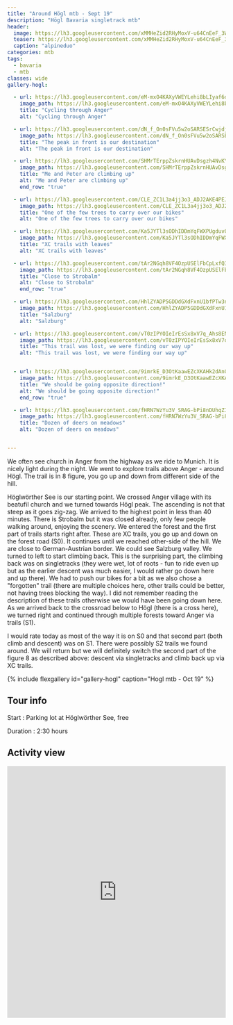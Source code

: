 ```yaml
---
title: "Around Högl mtb - Sept 19"
description: "Högl Bavaria singletrack mtb"
header:
  image: https://lh3.googleusercontent.com/xMMHeZid2RHyMoxV-u64CnEeF_3WiRdRuA1nGPLWr7BzlaNmUWSVbDCOkEKtnMiuFuBHkEvI31MqFs0-N8KfU1X4vJ4P-Hx49d85v-l645GauI9VQIUcXWMnjlO-O17FBWxuj8m-s2KnDUfDVk2IlRp6GWkIfKco5n_OmZrVUEggw5T2UM8PRscJwzjG30Pf-iJDfGkOx9__AqeqTnUOLpIEYnmTDFfsmJ4BlhiDlDaRohviuJ1O3ZjoF2uRVIxje1EJSoaCmI8IYRjIDjLVbWQPL9jaq7ar0julwYWApEB1ybb-AaiEwaO5o2YfCvQ9oZcmg6xgaVURARyeEO2O93zS69ZRVoMTOgskhMg47o7EhyX1XVu2zvW1g2KdCe5yMCiTaS8weEXOTxmLCJgmnkHJ_fQqdHcgUZSxZa4AxpNXKH6I6J8bu9NqQpDe2bzysW_WgnPIAMTrnGD7bCgDa0lMDELeYhvUMVitNx9Ao3Mr7Fz9S83Ac5Vn0F5jEO-zVkrNy5myCPmKEDI6WFz5znVFK0Y4d1aywMHOo7uXMoSVOkF8t2l8-9z1f0wsZCg1He__9rPsmzJgVnEceo_KnsNK1c2or5DutJjRKxQRQOD6-0BArWFyB4TYMMuwIfrBtlzpg7H5ukVPtqzZ2SbAFtoLilRQUkX60ou-gSSouLK7BGC9ot3yjjx-R42Ro_mzRTwsRCNkz3VRM6lb_pPnilHuMgoJVLCvv-il4SUdlw1d2kFxww=w2016-h708-no
  teaser: https://lh3.googleusercontent.com/xMMHeZid2RHyMoxV-u64CnEeF_3WiRdRuA1nGPLWr7BzlaNmUWSVbDCOkEKtnMiuFuBHkEvI31MqFs0-N8KfU1X4vJ4P-Hx49d85v-l645GauI9VQIUcXWMnjlO-O17FBWxuj8m-s2KnDUfDVk2IlRp6GWkIfKco5n_OmZrVUEggw5T2UM8PRscJwzjG30Pf-iJDfGkOx9__AqeqTnUOLpIEYnmTDFfsmJ4BlhiDlDaRohviuJ1O3ZjoF2uRVIxje1EJSoaCmI8IYRjIDjLVbWQPL9jaq7ar0julwYWApEB1ybb-AaiEwaO5o2YfCvQ9oZcmg6xgaVURARyeEO2O93zS69ZRVoMTOgskhMg47o7EhyX1XVu2zvW1g2KdCe5yMCiTaS8weEXOTxmLCJgmnkHJ_fQqdHcgUZSxZa4AxpNXKH6I6J8bu9NqQpDe2bzysW_WgnPIAMTrnGD7bCgDa0lMDELeYhvUMVitNx9Ao3Mr7Fz9S83Ac5Vn0F5jEO-zVkrNy5myCPmKEDI6WFz5znVFK0Y4d1aywMHOo7uXMoSVOkF8t2l8-9z1f0wsZCg1He__9rPsmzJgVnEceo_KnsNK1c2or5DutJjRKxQRQOD6-0BArWFyB4TYMMuwIfrBtlzpg7H5ukVPtqzZ2SbAFtoLilRQUkX60ou-gSSouLK7BGC9ot3yjjx-R42Ro_mzRTwsRCNkz3VRM6lb_pPnilHuMgoJVLCvv-il4SUdlw1d2kFxww=w800-h300-no
  caption: "alpineduo"
categories: mtb
tags:
  - bavaria
  - mtb
classes: wide
gallery-hogl:

  - url: https://lh3.googleusercontent.com/eM-mxO4KAXyVWEYLehi8bLIyaf6dVYCu2V2qPQNxQIGDkwyqmTbzI0k-IdjQnCgnedT3Bkyo1lO4R8UXa7b0Q87W8KPFO7mPYdl8uEUjJOIXfk0KyHLo2GqASaMM8vdH5f3we-53yxPU-pWCqRyRMJPQI1OOAjYros86ydqZbzMKDGzS8tj9mas_KZJHOzSOqUSxym5HW5U48LX-BxXM9mD1YQzzSs9GEn5_F-IqIWQpllFU1cDM49FChERcVj0S3y3OYQX_inU1voXMd5Weyw1z0cSAtW1SlAcutRJPrOX3oIP2ERSU_Frb1N8nyaTRtzBfJB-CN6Sk2G9-tAr54I-idaCJHLcqIFEn5SgwoJK4pQr-w1fG4k8A9va7iFtHwJYNSJbTbNVfI4QEsSqmXXSZOKdVTd_J4Mm8TiLZz_2zWGz6fmfqQHCWjbYzc-zSkvxEoyy-Up6FMlzmdQA8w-of--s2nTLlvk99EU_TzH9D9gcK-Aa8f8B9GwjjZxJsVl_fmLm8Yv35VkX3p7a02DROoUAYha36hhPQk327CvgtYB7dbaUCSz9Nc6vlz4xwXi3KcPhosEQGTTUMst-6XjoSTR-Ok_7AydmSYfJLYOv7VxGB8SAzEa4XyvZcv07JXhrg9B39iDqDxSqArLn5z__XDleDWwKVOxIeohqPmxsY7EEo_rj39p0r4DrnQynyvKOGda3qujOKBxljO1uS_gGoTaGWo-6sGuSCNM3cPDR2RzGMtw=w1156-h1540-no
    image_path: https://lh3.googleusercontent.com/eM-mxO4KAXyVWEYLehi8bLIyaf6dVYCu2V2qPQNxQIGDkwyqmTbzI0k-IdjQnCgnedT3Bkyo1lO4R8UXa7b0Q87W8KPFO7mPYdl8uEUjJOIXfk0KyHLo2GqASaMM8vdH5f3we-53yxPU-pWCqRyRMJPQI1OOAjYros86ydqZbzMKDGzS8tj9mas_KZJHOzSOqUSxym5HW5U48LX-BxXM9mD1YQzzSs9GEn5_F-IqIWQpllFU1cDM49FChERcVj0S3y3OYQX_inU1voXMd5Weyw1z0cSAtW1SlAcutRJPrOX3oIP2ERSU_Frb1N8nyaTRtzBfJB-CN6Sk2G9-tAr54I-idaCJHLcqIFEn5SgwoJK4pQr-w1fG4k8A9va7iFtHwJYNSJbTbNVfI4QEsSqmXXSZOKdVTd_J4Mm8TiLZz_2zWGz6fmfqQHCWjbYzc-zSkvxEoyy-Up6FMlzmdQA8w-of--s2nTLlvk99EU_TzH9D9gcK-Aa8f8B9GwjjZxJsVl_fmLm8Yv35VkX3p7a02DROoUAYha36hhPQk327CvgtYB7dbaUCSz9Nc6vlz4xwXi3KcPhosEQGTTUMst-6XjoSTR-Ok_7AydmSYfJLYOv7VxGB8SAzEa4XyvZcv07JXhrg9B39iDqDxSqArLn5z__XDleDWwKVOxIeohqPmxsY7EEo_rj39p0r4DrnQynyvKOGda3qujOKBxljO1uS_gGoTaGWo-6sGuSCNM3cPDR2RzGMtw=w300-h400-no
    title: "Cycling through Anger"
    alt: "Cycling through Anger"

  - url: https://lh3.googleusercontent.com/dN_f_On0sFVu5w2oSARSESrCwjdj6O6VsBinW0reHlmosYi0wwLbRethoiWwWPxZcBencF1Lbp2xwKdgVZwLQnxTZqs57HJo2aEsVE5LOqJVQhiPaX_Wk0QwpjOkeMvKrqXGid_vz7jhog4vgMmu2SAVuWUb0U7JD4EdQ5_SJ1BdjLBi451-MsqBVYqWEDFw5ceSlGJlBNWjoyN9BkZG0splY8m9ElPYyZXOabhLrzO0FUzbTJaWrQyCgyvPpaQQ5DfXgr02j7miZubWilTvSf4Fx9FbFO-p9tQ9eWnKa4nxD2xeKNlfsZREUSYqNoAZIm2rl7BIvVu-IA_8HNuANx91_U6LS7PpccspXrlLYADSx6vO8VSvcEW_3oFjYc7eIPQLl_s4AH_UGrzZv3GjE2o3d0hLtCLokW4u0CcxhJ9egiEm1sD5XnvkF1LdI8wBrAteBueYewU6AGOptZ2N_qzSOM4Pz9J3joa7_zs7MCeGTMVd2BGrDT4Cn6lokA09US71W4osQZD1CErCtHn3Eh42fG3LPBo_5YcJkaKObgjgBI_TpGsr7p_zsYFBSBdMtvqWaN3MR77EeGFejfIrr_dqAdULBeXZo3f5Xq3MB4kRv0LryqDKPAmfnMIj9VNIw1n4f1eoEjjklkNWmtHPR4NJw5aoa0JZu8xAZbWTOXsy_B1WTr9WwoUpY0v3sJzFv6poxDnkREKqvCjaccNy-stCUSAUmA4j6obHFqptYWoz9dvEnw=w1156-h1540-no
    image_path: https://lh3.googleusercontent.com/dN_f_On0sFVu5w2oSARSESrCwjdj6O6VsBinW0reHlmosYi0wwLbRethoiWwWPxZcBencF1Lbp2xwKdgVZwLQnxTZqs57HJo2aEsVE5LOqJVQhiPaX_Wk0QwpjOkeMvKrqXGid_vz7jhog4vgMmu2SAVuWUb0U7JD4EdQ5_SJ1BdjLBi451-MsqBVYqWEDFw5ceSlGJlBNWjoyN9BkZG0splY8m9ElPYyZXOabhLrzO0FUzbTJaWrQyCgyvPpaQQ5DfXgr02j7miZubWilTvSf4Fx9FbFO-p9tQ9eWnKa4nxD2xeKNlfsZREUSYqNoAZIm2rl7BIvVu-IA_8HNuANx91_U6LS7PpccspXrlLYADSx6vO8VSvcEW_3oFjYc7eIPQLl_s4AH_UGrzZv3GjE2o3d0hLtCLokW4u0CcxhJ9egiEm1sD5XnvkF1LdI8wBrAteBueYewU6AGOptZ2N_qzSOM4Pz9J3joa7_zs7MCeGTMVd2BGrDT4Cn6lokA09US71W4osQZD1CErCtHn3Eh42fG3LPBo_5YcJkaKObgjgBI_TpGsr7p_zsYFBSBdMtvqWaN3MR77EeGFejfIrr_dqAdULBeXZo3f5Xq3MB4kRv0LryqDKPAmfnMIj9VNIw1n4f1eoEjjklkNWmtHPR4NJw5aoa0JZu8xAZbWTOXsy_B1WTr9WwoUpY0v3sJzFv6poxDnkREKqvCjaccNy-stCUSAUmA4j6obHFqptYWoz9dvEnw=w300-h400-no
    title: "The peak in front is our destination"
    alt: "The peak in front is our destination"

  - url: https://lh3.googleusercontent.com/SHMrTErppZskrnHUAvDsgzh4NvKYL03-bvttjKAxvYaOaqbjK47CM2z3NUvz0y0cfEbFOiG85FffcG7NnvZo9ervbT6W2bXra3g-XWwzoPKSSfc-9Da9UoXSrCq5gr8jHU5lunfO57NKEjzvhu_iIcXfJoVkzNWtWDYukVUhfxoNHd1I1P4tizpXw0hyiUOFNcSSWoXJNBtSzWosszY3FkMc45v5aDmME9nPsei5BcEwIxfVp95GKDWY1-aZoLSsMa7-1r13LFOyqAV4X41UifvUVnj3Oi7Swhr9dDeaXxtrNylv2ocme1XI-nj0dElJVAJQHfkspuQg783vuyBufvS9oxKC7jtEdMPPoHNyeJB4k_ttXGxOe2FjKuw4zgOHfmlN_motOzo4S0TPkANFJ6TnHERh6fKCRAWGkt1qj8KUI-4W3Em1VqQMewTORQTlKRkjTjJGj2APBKeHj79V7Or0xiIfIXmgUTc1lGipHJ4frAm64SmgHprIdGL6-edoVa3VzYkFSm_O1nj7ZbEX0KSswKRqKb_qurvcJ3fBLOKzHkE38pTV6hSFLDuc4KOHQRPpRuE3wDJ1ovhYs6yRR8umAc-RMfVcdJqno_P92qNzMOJVXx3R0lOSSWOuFa6MKocbZ9QlqkY6AzTIwlq_HVsOOwkD56ho_WgdYZ5aB5M-S6WCuYi7hbP54djBJbgMpqSuSMVrEv46oe8BTdUEJ3irVlrjuw2PphXyCIBMnLDO4j2LVA=w2054-h1540-no
    image_path: https://lh3.googleusercontent.com/SHMrTErppZskrnHUAvDsgzh4NvKYL03-bvttjKAxvYaOaqbjK47CM2z3NUvz0y0cfEbFOiG85FffcG7NnvZo9ervbT6W2bXra3g-XWwzoPKSSfc-9Da9UoXSrCq5gr8jHU5lunfO57NKEjzvhu_iIcXfJoVkzNWtWDYukVUhfxoNHd1I1P4tizpXw0hyiUOFNcSSWoXJNBtSzWosszY3FkMc45v5aDmME9nPsei5BcEwIxfVp95GKDWY1-aZoLSsMa7-1r13LFOyqAV4X41UifvUVnj3Oi7Swhr9dDeaXxtrNylv2ocme1XI-nj0dElJVAJQHfkspuQg783vuyBufvS9oxKC7jtEdMPPoHNyeJB4k_ttXGxOe2FjKuw4zgOHfmlN_motOzo4S0TPkANFJ6TnHERh6fKCRAWGkt1qj8KUI-4W3Em1VqQMewTORQTlKRkjTjJGj2APBKeHj79V7Or0xiIfIXmgUTc1lGipHJ4frAm64SmgHprIdGL6-edoVa3VzYkFSm_O1nj7ZbEX0KSswKRqKb_qurvcJ3fBLOKzHkE38pTV6hSFLDuc4KOHQRPpRuE3wDJ1ovhYs6yRR8umAc-RMfVcdJqno_P92qNzMOJVXx3R0lOSSWOuFa6MKocbZ9QlqkY6AzTIwlq_HVsOOwkD56ho_WgdYZ5aB5M-S6WCuYi7hbP54djBJbgMpqSuSMVrEv46oe8BTdUEJ3irVlrjuw2PphXyCIBMnLDO4j2LVA=w400-h300-no
    title: "Me and Peter are climbing up"
    alt: "Me and Peter are climbing up"
    end_row: "true"

  - url: https://lh3.googleusercontent.com/CLE_ZC1L3a4jj3o3_ADJ2AKE4PEJ8ZlUwWC6MnxyzAjx17GGjhYIWKGfSy_ZnUqFH31WYJFnyQZhFVLM8xSEIEyYuX-E5z97K9xu-iz0xGS5mpWgORQKYGis7a7svhJupPM8tapjKvkutLp-arpNvEoLYqtUmqF-ewlOn28BruF4wh6IWBY0qqVyurSjHpzvjJkxsJ9F6brXRL1lNs_oRmZ5NLTi_Gd6rUfybx5Z1vTLy9-N5hDzjE6sJFZG2Tqqe0VnadMtaDX4x-GRCGCKcuaOMTSEBtk-KzS387yrb5tgQijk6hBxdJJLxuoE3YSJi9FAAewm-qZ1pJxv71bF3GfeMbxQjrpX2cNDpuMXu04cGGCRcovWap-Bkuj-uB-4AG8fZYBS9NuCNzuI8AsEtE24o5aZSx4ZKRxvqku0laox0uhUd8T5GB_gNEcaL_XBmaHqw7M9u1MixWCfjx7JVaKg43y4Yt1cy0fOKQRFB5bXZ_9x5I7RBf7nMVC4_3N1Pv89ntA4-lKhIMiFjJRheOmNSyKNTSKUvFR1gUmrA9_MLLA9tPydioYkTG6JrPF09LzjV2nlQCZE3NTQD5NyZ9wdmW2Hg__Bml0XoN9_ZOSv-iAmISS6bJki8xf26xS1QIIQk15RfIJaMjc9bycCMw1f_gw7iv1diSt_xP7-_DTbAFsFkHZSMPEFVgPnahxIzJbPnUeNV_tnZzQ__DlYDNAPovD3wzgh3F-3-483yAdGde4DPQ=w2054-h1542-no
    image_path: https://lh3.googleusercontent.com/CLE_ZC1L3a4jj3o3_ADJ2AKE4PEJ8ZlUwWC6MnxyzAjx17GGjhYIWKGfSy_ZnUqFH31WYJFnyQZhFVLM8xSEIEyYuX-E5z97K9xu-iz0xGS5mpWgORQKYGis7a7svhJupPM8tapjKvkutLp-arpNvEoLYqtUmqF-ewlOn28BruF4wh6IWBY0qqVyurSjHpzvjJkxsJ9F6brXRL1lNs_oRmZ5NLTi_Gd6rUfybx5Z1vTLy9-N5hDzjE6sJFZG2Tqqe0VnadMtaDX4x-GRCGCKcuaOMTSEBtk-KzS387yrb5tgQijk6hBxdJJLxuoE3YSJi9FAAewm-qZ1pJxv71bF3GfeMbxQjrpX2cNDpuMXu04cGGCRcovWap-Bkuj-uB-4AG8fZYBS9NuCNzuI8AsEtE24o5aZSx4ZKRxvqku0laox0uhUd8T5GB_gNEcaL_XBmaHqw7M9u1MixWCfjx7JVaKg43y4Yt1cy0fOKQRFB5bXZ_9x5I7RBf7nMVC4_3N1Pv89ntA4-lKhIMiFjJRheOmNSyKNTSKUvFR1gUmrA9_MLLA9tPydioYkTG6JrPF09LzjV2nlQCZE3NTQD5NyZ9wdmW2Hg__Bml0XoN9_ZOSv-iAmISS6bJki8xf26xS1QIIQk15RfIJaMjc9bycCMw1f_gw7iv1diSt_xP7-_DTbAFsFkHZSMPEFVgPnahxIzJbPnUeNV_tnZzQ__DlYDNAPovD3wzgh3F-3-483yAdGde4DPQ=w400-h300-no
    title: "One of the few trees to carry over our bikes"
    alt: "One of the few trees to carry over our bikes"

  - url: https://lh3.googleusercontent.com/Ka5JYTl3sODhIDDmYqFWXPUgduvOrK8InIj51yl0JdSZQ-9o841MHV6ch58CP_9QSEMKPzVDFZ69TvgncP_Aj-rwmXAM_HNvrl9YH82X5V1YyAd5iZy2LrDAiqL-JoDKHuCPc524WgWbKN8410d0zsIFbvIYruWYks6HMxpGzq6QtL1VnTimmHz4f26lFQy8ifjomO1kYoHTKHEH7JrsXPzX12UnePlEyUCn66BhHRxdNiRke6bRdBrsMzuOF9k6JdNL8qsOTvQgwiBorvZdBe97LRJsC7rlsTLnocRKZn3htp4uos51cfomx_R4vzCyegb_xgvQvYv43VvEjvNpT-O_THECcRv1VNy_quDt07GGeGMCnm4PuCQXfqYWCgtPxgiFGPwXzcnTstgN5DJPgoVyu3Z9Ml18lkVqZYUuxH31j0d-Czj66nBfAJoJZfCiCnAjWgNP8BF0vjkKBK3BRrwmOWr3YhMrFe-mDIvqKMndN6g_x-1043UNK2SSzGEGNMD8d_NYtaS05oy9bJopT3ZoTwBQeXCzygGMwNGx4aQ-F4QuWAN-VP5zyg8-WjkKtJTdVPRQVzF4vdAISYmHkV20ech23182aEM6w2KXxDE8lhEPDY9OWbA1a894DUJvQY_J41usN3VuK2vhpmQV3Gb5CmPMBA6UmXptgUy6DtYEhhuP2WFVN_MOJTtgajFoZoNKQzZzlMjnu5wA7HDXwe2XqlYVSc_22zjpPz0HIvN-YAv5UA=w1156-h1540-no
    image_path: https://lh3.googleusercontent.com/Ka5JYTl3sODhIDDmYqFWXPUgduvOrK8InIj51yl0JdSZQ-9o841MHV6ch58CP_9QSEMKPzVDFZ69TvgncP_Aj-rwmXAM_HNvrl9YH82X5V1YyAd5iZy2LrDAiqL-JoDKHuCPc524WgWbKN8410d0zsIFbvIYruWYks6HMxpGzq6QtL1VnTimmHz4f26lFQy8ifjomO1kYoHTKHEH7JrsXPzX12UnePlEyUCn66BhHRxdNiRke6bRdBrsMzuOF9k6JdNL8qsOTvQgwiBorvZdBe97LRJsC7rlsTLnocRKZn3htp4uos51cfomx_R4vzCyegb_xgvQvYv43VvEjvNpT-O_THECcRv1VNy_quDt07GGeGMCnm4PuCQXfqYWCgtPxgiFGPwXzcnTstgN5DJPgoVyu3Z9Ml18lkVqZYUuxH31j0d-Czj66nBfAJoJZfCiCnAjWgNP8BF0vjkKBK3BRrwmOWr3YhMrFe-mDIvqKMndN6g_x-1043UNK2SSzGEGNMD8d_NYtaS05oy9bJopT3ZoTwBQeXCzygGMwNGx4aQ-F4QuWAN-VP5zyg8-WjkKtJTdVPRQVzF4vdAISYmHkV20ech23182aEM6w2KXxDE8lhEPDY9OWbA1a894DUJvQY_J41usN3VuK2vhpmQV3Gb5CmPMBA6UmXptgUy6DtYEhhuP2WFVN_MOJTtgajFoZoNKQzZzlMjnu5wA7HDXwe2XqlYVSc_22zjpPz0HIvN-YAv5UA=w300-h400-no
    title: "XC trails with leaves"
    alt: "XC trails with leaves"

  - url: https://lh3.googleusercontent.com/tAr2NGqh8VF4OzpUSElFbCpLxfQ3omawRSkb1eJucVzz-uJPcMWQ0lQcMbQnkNEeQZlC2W1etxpikk1zmdguGp7uECJw-BvPXZOkYcoxbE02h8OxWhtFxqkMFJFgbzp5I59z-KsdGZNjtQSHavJlC4PLrpLyGle9f1ml2KXrovrMLnoFL78rUFhQRO70sKtD28AecL-TUQAxVAUCNHdemvkUYwQGUDYuX_S4SgGuJIhwcyXTqMOJlJn4Zlm5lpz-UjFQeJPVTWP8yhNp0BrxFczzEowCP-FPpf3TgsjIE9BYdqXyyIw1PAxXCUMwbAxo8WB_z_w8f2pwW85tsLP6BViKb5mb_gBjVDT9lZMGMFmBUtREQcX5-Z0SfZTR3ndhBFIBF6j8_2Namtw0xDLLzssazwc11mhIkZouj64bczQ0TnWWc6izasYKljm-_MCg78A8htAlp04isjyTwu812lwbZZsb47dfMjmKTbRT3Gppfdel0KxQVTmzdDe-nrqJLaLis5XtLx6yRU3TrV5s_7c0XEvMW8-rce0YnHU3nlNnD6OChYYRgH6eRsx2rltO-EUTG3ooh1Dk-8pLIE_gkeOR-OzBjJ7QlY-CyPLAvizm0zBwxOqlKuSbjFopmTTBl68lB1OWoJ428W-EFSIkhuDYH-2g7Gv5mviqyve50AODOSDJSF8oR5sRqb_uhjI0Lf-TiarWgaJIEyXffwcwcFdNy7Q-D2URZAizsUNw5Xa8oIazVQ=w2054-h1542-no
    image_path: https://lh3.googleusercontent.com/tAr2NGqh8VF4OzpUSElFbCpLxfQ3omawRSkb1eJucVzz-uJPcMWQ0lQcMbQnkNEeQZlC2W1etxpikk1zmdguGp7uECJw-BvPXZOkYcoxbE02h8OxWhtFxqkMFJFgbzp5I59z-KsdGZNjtQSHavJlC4PLrpLyGle9f1ml2KXrovrMLnoFL78rUFhQRO70sKtD28AecL-TUQAxVAUCNHdemvkUYwQGUDYuX_S4SgGuJIhwcyXTqMOJlJn4Zlm5lpz-UjFQeJPVTWP8yhNp0BrxFczzEowCP-FPpf3TgsjIE9BYdqXyyIw1PAxXCUMwbAxo8WB_z_w8f2pwW85tsLP6BViKb5mb_gBjVDT9lZMGMFmBUtREQcX5-Z0SfZTR3ndhBFIBF6j8_2Namtw0xDLLzssazwc11mhIkZouj64bczQ0TnWWc6izasYKljm-_MCg78A8htAlp04isjyTwu812lwbZZsb47dfMjmKTbRT3Gppfdel0KxQVTmzdDe-nrqJLaLis5XtLx6yRU3TrV5s_7c0XEvMW8-rce0YnHU3nlNnD6OChYYRgH6eRsx2rltO-EUTG3ooh1Dk-8pLIE_gkeOR-OzBjJ7QlY-CyPLAvizm0zBwxOqlKuSbjFopmTTBl68lB1OWoJ428W-EFSIkhuDYH-2g7Gv5mviqyve50AODOSDJSF8oR5sRqb_uhjI0Lf-TiarWgaJIEyXffwcwcFdNy7Q-D2URZAizsUNw5Xa8oIazVQ=w400-h300-no
    title: "Close to Strobalm"
    alt: "Close to Strobalm"
    end_row: "true"

  - url: https://lh3.googleusercontent.com/HhlZYADP5GDDdGXdFxnU1bfPTw3nuJ_d-mnkQH0nve34Sx1n-LWELcUBcQ9sBuNS5mrBb6S_C6T9FT8OBN1WnMkSdNADY73J1O4Jv6Uu4gAw6SNOk3exoZNT_vJzMtFB2DDgZQzq6PidX2q7aCCOnhUehtl2YWDlZx4bA2doBix04Ia93k0gCw7Dmq8Zx79FSMBCUbiPuDkdC314PpAmvp_XxTXlcLc9B-xQqnqy-g6JbD1CrNki7ewLA1PQUBhq8rCQRPoZ37Dq1W8aVqMXf4iJdElRIq_IMXbnif9_Je8UCvmCs4aXYVugQkv8TpYbhZ3Qz0AbfA6XuaF-7XGbvfXBoUMzJgMKN0zjLXloQovp8josRi75tYtvNSQfIQtLdhaVXKcBAClGpfthbq1Yu87Jnk1_U7mz93AQOimH6JUWoUG8xZU787tc4fVE0i9I3RqK2b1-Kx50CfgmzRyQ4bAO-PTLob7TDgeGrXSxfLhYIKi_uXYCpgWWCni2S_P7SJUZb96mqwSnZSZHYpA5FhSQk9GQJXC8pLJHCqPZOeBWyyQWty8VxztNftR5-FSar4DMWqjg14HMPr6FckjRBb8fREKH-HDH1oNNkwTXptuDXhM-wvCvu7ZcacsE-xCBAQzZZe77J6iSnE31fM8Ub-ubSIEHP7YLb7829Z9iu7m37cuKKvN-crh_lPpbStzjh-gQlmexW1YpUgJbiOLvTT6adOrvVyIsazpyoEshhN4rf-9UiA=w2054-h1542-no
    image_path: https://lh3.googleusercontent.com/HhlZYADP5GDDdGXdFxnU1bfPTw3nuJ_d-mnkQH0nve34Sx1n-LWELcUBcQ9sBuNS5mrBb6S_C6T9FT8OBN1WnMkSdNADY73J1O4Jv6Uu4gAw6SNOk3exoZNT_vJzMtFB2DDgZQzq6PidX2q7aCCOnhUehtl2YWDlZx4bA2doBix04Ia93k0gCw7Dmq8Zx79FSMBCUbiPuDkdC314PpAmvp_XxTXlcLc9B-xQqnqy-g6JbD1CrNki7ewLA1PQUBhq8rCQRPoZ37Dq1W8aVqMXf4iJdElRIq_IMXbnif9_Je8UCvmCs4aXYVugQkv8TpYbhZ3Qz0AbfA6XuaF-7XGbvfXBoUMzJgMKN0zjLXloQovp8josRi75tYtvNSQfIQtLdhaVXKcBAClGpfthbq1Yu87Jnk1_U7mz93AQOimH6JUWoUG8xZU787tc4fVE0i9I3RqK2b1-Kx50CfgmzRyQ4bAO-PTLob7TDgeGrXSxfLhYIKi_uXYCpgWWCni2S_P7SJUZb96mqwSnZSZHYpA5FhSQk9GQJXC8pLJHCqPZOeBWyyQWty8VxztNftR5-FSar4DMWqjg14HMPr6FckjRBb8fREKH-HDH1oNNkwTXptuDXhM-wvCvu7ZcacsE-xCBAQzZZe77J6iSnE31fM8Ub-ubSIEHP7YLb7829Z9iu7m37cuKKvN-crh_lPpbStzjh-gQlmexW1YpUgJbiOLvTT6adOrvVyIsazpyoEshhN4rf-9UiA=w400-h300-no
    title: "Salzburg"
    alt: "Salzburg"

  - url: https://lh3.googleusercontent.com/vT0zIPYOIeIrEsSx8xV7q_Ahs8ENBSLJt9fCVtZgyN5OpOdtAOLSWKEhP_ubjKKmygIVuoRVzBOvFNlhNIq7Ic4eYujCLG2tS2X_z44HbtXBcNs6_wTyWQ4VP3xNLwNYfN8HtAcMZVOTfwiaHBVEyv-5fGhXlq46TMffEbBaSetM2V3pPkh6uNNDBWgMIyBnzyL226iFly2aMF9JBUxb2Tozjq4L17hn16ybF1wfRA1L5v6iYL8a9tcOR6TFHgVzh5ESGhaBh-G_HmuAPLRnXITqNYVawrDN3C_RMYqj53ccsSiBVbTP_y7D1gFC7GoTTaskSQoYp4gtjK3Im7SxA9j84YMOzvafNQTSjIyGlNsF0_50YEynlxumj5h46tLRL70vFzXlBplhl6cdSKH1RllqGx5EYpZio3xdX94tyWLojzJ3JeyHf9_6xWVJlYv7hZVQfUmLHiQv3SEeq5QYnukWXnRnCZxITc2eu8sbWnlTl48kE8-ZEQ-7fL3gj_S-wjVv0CwfZLrTdjU8Fuz76xveY0ggQr9EHf2AphO8taj76HqvBJc-vVUKBcguY6UAFUw9RLMGv2mld_YLyX0N3Yv3yjbjqkY0J9I1vC5839KsXazkAF4h_pTHrxomiurPs3fBUocAsKzpu6qCjJcImZoB01bncuP2mM05eKrV8PClnGBPqhhQCPzERn8GJKAQiyzA2vNjJq__iph_1U1g19iLgiHg7FX68S488daGnzo7u0p_yw=w1156-h1540-no
    image_path: https://lh3.googleusercontent.com/vT0zIPYOIeIrEsSx8xV7q_Ahs8ENBSLJt9fCVtZgyN5OpOdtAOLSWKEhP_ubjKKmygIVuoRVzBOvFNlhNIq7Ic4eYujCLG2tS2X_z44HbtXBcNs6_wTyWQ4VP3xNLwNYfN8HtAcMZVOTfwiaHBVEyv-5fGhXlq46TMffEbBaSetM2V3pPkh6uNNDBWgMIyBnzyL226iFly2aMF9JBUxb2Tozjq4L17hn16ybF1wfRA1L5v6iYL8a9tcOR6TFHgVzh5ESGhaBh-G_HmuAPLRnXITqNYVawrDN3C_RMYqj53ccsSiBVbTP_y7D1gFC7GoTTaskSQoYp4gtjK3Im7SxA9j84YMOzvafNQTSjIyGlNsF0_50YEynlxumj5h46tLRL70vFzXlBplhl6cdSKH1RllqGx5EYpZio3xdX94tyWLojzJ3JeyHf9_6xWVJlYv7hZVQfUmLHiQv3SEeq5QYnukWXnRnCZxITc2eu8sbWnlTl48kE8-ZEQ-7fL3gj_S-wjVv0CwfZLrTdjU8Fuz76xveY0ggQr9EHf2AphO8taj76HqvBJc-vVUKBcguY6UAFUw9RLMGv2mld_YLyX0N3Yv3yjbjqkY0J9I1vC5839KsXazkAF4h_pTHrxomiurPs3fBUocAsKzpu6qCjJcImZoB01bncuP2mM05eKrV8PClnGBPqhhQCPzERn8GJKAQiyzA2vNjJq__iph_1U1g19iLgiHg7FX68S488daGnzo7u0p_yw=w300-h400-no
    title: "This trail was lost, we were finding our way up"
    alt: "This trail was lost, we were finding our way up"


  - url: https://lh3.googleusercontent.com/9imrkE_D3OtKaawEZcXKAHk2dAnOSNahTB65ZVyYxhI06Ai0WafmJnCfcywVgk7Js8njQrEiZUcYf5JWNHOl4wtYQRCA-VJQ0A725w-53-Bm_QAHHjrIiJ7IF4jdld8Fcl-RteQD-6TT-6VBnZOipClgY8CtEoB-COPEdF88ISvSWRHcgZwRvFEBb_Y5ugx_3Ksv4b5biNUEl8sf0_HgYuTCV91wLa2DrBVf98vanYr1vTKvDMZvl13C_WFPel3eNzv28IBx7I2L8Qa45-EMNYTcZbfP_w_vN_i-cX1IYJhdK_008AdRQKzs4VAHjgVc6f4hLsfaHgTnT6BsvxLpcbzF_pNx9o8JVFZhMzWuib1TD5Q6KA1UH9vdvNfFdAaAvAvtgO8luSG4GbW9OAeiy8TQb2L3B77axos9yA62s7cTS_IW_1XCr7AnDZsK7-nTJOlLSUsUEAH6ypcFfyRyzkZWWw7ZXRaJuUZbwpni3HFLDmazmcBs_51N1t3WDXJMRqKBN3KX4dCT8qwCFeQQmJH7st_wLM9LlJunTXKg09oPjhx-XEG5kYTcFAwqJJZoAlDXIgHOIFEI6KFShAaPtBxz6zj_1ySaOSfpm8LPiL8KxvBp5TP_B0-pchbWImTG4PUYRE1OXg0MdCdUXCYdeY8CVbmDpRUd4FRLupzqDwMPN1CIai7B4yn4Y7VqcWvB4_gFS-ztZlEto5QzlukTZwwfQNQzQkGErz_NiXJ_g1p3Zg1Apg=w1156-h1540-no 
    image_path: https://lh3.googleusercontent.com/9imrkE_D3OtKaawEZcXKAHk2dAnOSNahTB65ZVyYxhI06Ai0WafmJnCfcywVgk7Js8njQrEiZUcYf5JWNHOl4wtYQRCA-VJQ0A725w-53-Bm_QAHHjrIiJ7IF4jdld8Fcl-RteQD-6TT-6VBnZOipClgY8CtEoB-COPEdF88ISvSWRHcgZwRvFEBb_Y5ugx_3Ksv4b5biNUEl8sf0_HgYuTCV91wLa2DrBVf98vanYr1vTKvDMZvl13C_WFPel3eNzv28IBx7I2L8Qa45-EMNYTcZbfP_w_vN_i-cX1IYJhdK_008AdRQKzs4VAHjgVc6f4hLsfaHgTnT6BsvxLpcbzF_pNx9o8JVFZhMzWuib1TD5Q6KA1UH9vdvNfFdAaAvAvtgO8luSG4GbW9OAeiy8TQb2L3B77axos9yA62s7cTS_IW_1XCr7AnDZsK7-nTJOlLSUsUEAH6ypcFfyRyzkZWWw7ZXRaJuUZbwpni3HFLDmazmcBs_51N1t3WDXJMRqKBN3KX4dCT8qwCFeQQmJH7st_wLM9LlJunTXKg09oPjhx-XEG5kYTcFAwqJJZoAlDXIgHOIFEI6KFShAaPtBxz6zj_1ySaOSfpm8LPiL8KxvBp5TP_B0-pchbWImTG4PUYRE1OXg0MdCdUXCYdeY8CVbmDpRUd4FRLupzqDwMPN1CIai7B4yn4Y7VqcWvB4_gFS-ztZlEto5QzlukTZwwfQNQzQkGErz_NiXJ_g1p3Zg1Apg=w300-h400-no
    title: "We should be going opposite direction!"
    alt: "We should be going opposite direction!"
    end_row: "true"

  - url: https://lh3.googleusercontent.com/fHRN7WzYu3V_SRAG-bPi8nDUhqZIdda5GT6CZiG3nzxcr-7p4ZTA_QujlKO19kUQh9yk9za1FiZBpxQCstd5i--aDmWt3-LaBksJno21VhIq3WWqfJ8U82t_URHofJhPK_E-nmaJii_wYc-eRv0ezYzUy0eC9V9dYe3HYH3mVant8gLNWhbNiv5kGVgRcZcpIMHgDtChj3brXf8E8IIYSST34LNWzMQe5TKiILCT-7_ekAkxXcGA1mJKMRz5rmO8xLbpuMiKl-tGQwXtiNYdezQ9VqrIGj-wX8BGGwslHmpTeX8LFw37pdgxu6y_Sxs7Z1GY6FjUiWgSyQaxx2Q2mtfF1vtBA-GNQceoqvODLNbRwBMXv7ZsOs5RJCITA3yebtC19UQmPuikEnvEpwLHD5VNPd-cfV6Ql0Xf0sDAmNn2PxpUhEyMFE6lM5j9xHmyJgYjWns2sn4WT8ku9nfrPnf7WSK7RFqwTbKGjq1Mwlk6Ayh4X_tzIPYdwY4oKjIzjdrcFneYz4BdyW-QIn3_jGehVm0jMOG63AiCwJ8FGeLU7kbCySCqyXO22_7V9F7j6eMl6nxe6ra6eu17e56WDMZBSBmgpOO1KskAeExOw-l24xdyq2KjVucgrCZLV71m_8hZXXPXSNkdcAvhD1JzKryjhvSfLttlN42MtlpBpLfxMZuIIL-Y2mRA8iKE3dquRkjdaQQyfvdl4djMV9yWfUOoVVapBwC4jrj8O3FcwLnwgWPU0A=w2054-h1542-no
    image_path: https://lh3.googleusercontent.com/fHRN7WzYu3V_SRAG-bPi8nDUhqZIdda5GT6CZiG3nzxcr-7p4ZTA_QujlKO19kUQh9yk9za1FiZBpxQCstd5i--aDmWt3-LaBksJno21VhIq3WWqfJ8U82t_URHofJhPK_E-nmaJii_wYc-eRv0ezYzUy0eC9V9dYe3HYH3mVant8gLNWhbNiv5kGVgRcZcpIMHgDtChj3brXf8E8IIYSST34LNWzMQe5TKiILCT-7_ekAkxXcGA1mJKMRz5rmO8xLbpuMiKl-tGQwXtiNYdezQ9VqrIGj-wX8BGGwslHmpTeX8LFw37pdgxu6y_Sxs7Z1GY6FjUiWgSyQaxx2Q2mtfF1vtBA-GNQceoqvODLNbRwBMXv7ZsOs5RJCITA3yebtC19UQmPuikEnvEpwLHD5VNPd-cfV6Ql0Xf0sDAmNn2PxpUhEyMFE6lM5j9xHmyJgYjWns2sn4WT8ku9nfrPnf7WSK7RFqwTbKGjq1Mwlk6Ayh4X_tzIPYdwY4oKjIzjdrcFneYz4BdyW-QIn3_jGehVm0jMOG63AiCwJ8FGeLU7kbCySCqyXO22_7V9F7j6eMl6nxe6ra6eu17e56WDMZBSBmgpOO1KskAeExOw-l24xdyq2KjVucgrCZLV71m_8hZXXPXSNkdcAvhD1JzKryjhvSfLttlN42MtlpBpLfxMZuIIL-Y2mRA8iKE3dquRkjdaQQyfvdl4djMV9yWfUOoVVapBwC4jrj8O3FcwLnwgWPU0A=w400-h300-no
    title: "Dozen of deers on meadows"
    alt: "Dozen of deers on meadows"


---
```


We often see church in Anger from the highway as we ride to Munich. It is nicely light during the night. We went to explore trails above Anger - around Högl. The trail is in 8 figure, you go up and down from different side of the hill.

Höglwörther See is our starting point. We crossed Anger village with its beatufil church and we turned towards Högl peak. The ascending is not that steep as it goes zig-zag. We arrived to the highest point in less than 40 minutes. There is Strobalm but it was closed already, only few people walking around, enjoying the scenery. We entered the forest and the first part of trails starts right after. These are XC trails, you go up and down on the forest road (S0). It continues until we reached other-side of the hill. We are close to German-Austrian border. We could see Salzburg valley.
We turned to left to start climbing back. This is the surprising part, the climbing back was on singletracks (they were wet, lot of roots - fun to ride even up but as the earlier descent was much easier, I would rather go down here and up there). We had to push our bikes for a bit as we also chose a "forgotten" trail (there are multiple choices here, other trails could be better, not having trees blocking the way). I did not remember reading the description of these trails otherwise we would have been going down here. As we arrived back to the crossroad below to Högl (there is a cross here), we turned right and continued through multiple forests toward Anger via trails (S1).

I would rate today as most of the way it is on S0 and that second part (both climb and descent) was on S1. There were possibly S2 trails we found around. We will return but we will definitely switch the second part of the figure 8 as described above: descent via singletracks and climb back up via XC trails.

{% include flexgallery id="gallery-hogl" caption="Hogl mtb - Oct 19" %}  

## Tour info

Start
: Parking lot at Höglwörther See, free

Duration
: 2:30 hours

## Activity view

<iframe src="https://www.komoot.com/tour/99628428/embed?profile=1" width="100%" height="580" frameborder="0" scrolling="no"></iframe>
